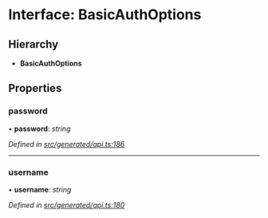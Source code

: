 # Interface: BasicAuthOptions

## Hierarchy

* **BasicAuthOptions**

## Properties

###  password

• **password**: *string*

*Defined in [src/generated/api.ts:186](https://github.com/mailslurp/mailslurp-client-ts-js/blob/4ca018b/src/generated/api.ts#L186)*

___

###  username

• **username**: *string*

*Defined in [src/generated/api.ts:180](https://github.com/mailslurp/mailslurp-client-ts-js/blob/4ca018b/src/generated/api.ts#L180)*
